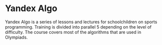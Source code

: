 # Yandex Algo
Yandex Algo is a series of lessons and lectures for schoolchildren on sports programming. Training is divided into parallel 5 depending on the level of difficulty. The course covers most of the algorithms that are used in Olympiads.